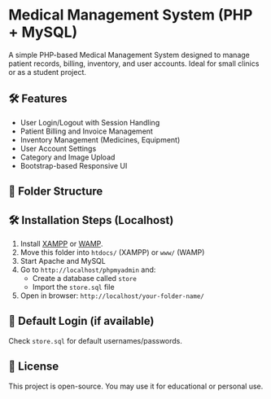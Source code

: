 # Medical Management System (PHP + MySQL)

A simple PHP-based Medical Management System designed to manage patient records, billing, inventory, and user accounts. Ideal for small clinics or as a student project.

## 🛠️ Features

- User Login/Logout with Session Handling
- Patient Billing and Invoice Management
- Inventory Management (Medicines, Equipment)
- User Account Settings
- Category and Image Upload
- Bootstrap-based Responsive UI

## 📁 Folder Structure
## 🛠️ Installation Steps (Localhost)

1. Install [XAMPP](https://www.apachefriends.org/) or [WAMP](https://www.wampserver.com/).
2. Move this folder into `htdocs/` (XAMPP) or `www/` (WAMP)
3. Start Apache and MySQL
4. Go to `http://localhost/phpmyadmin` and:
   - Create a database called `store`
   - Import the `store.sql` file
5. Open in browser: `http://localhost/your-folder-name/`

## 🔐 Default Login (if available)

Check `store.sql` for default usernames/passwords.

## 🧾 License

This project is open-source. You may use it for educational or personal use.
